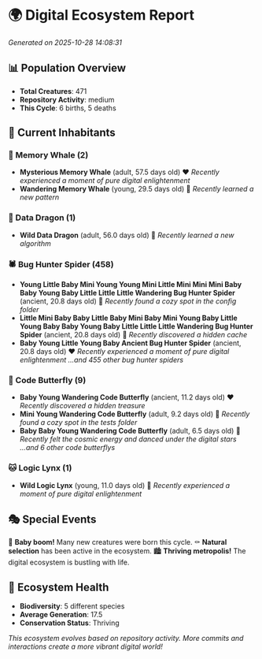 # 🌍 Digital Ecosystem Report
*Generated on 2025-10-28 14:08:31*

## 📊 Population Overview
- **Total Creatures**: 471
- **Repository Activity**: medium
- **This Cycle**: 6 births, 5 deaths

## 👥 Current Inhabitants

### 🐋 Memory Whale (2)
- **Mysterious Memory Whale** (adult, 57.5 days old) ❤️
  *Recently experienced a moment of pure digital enlightenment*
- **Wandering Memory Whale** (young, 29.5 days old) 💛
  *Recently learned a new pattern*

### 🐉 Data Dragon (1)
- **Wild Data Dragon** (adult, 56.0 days old) 💛
  *Recently learned a new algorithm*

### 🕷️ Bug Hunter Spider (458)
- **Young Little Baby Mini Young Young Mini Little Mini Mini Mini Baby Baby Young Baby Little Little Little Wandering Bug Hunter Spider** (ancient, 20.8 days old) 💛
  *Recently found a cozy spot in the config folder*
- **Little Mini Baby Baby Little Baby Mini Baby Mini Young Baby Little Young Baby Baby Young Baby Little Little Little Wandering Bug Hunter Spider** (ancient, 20.8 days old) 💛
  *Recently discovered a hidden cache*
- **Baby Young Little Young Baby Ancient Bug Hunter Spider** (ancient, 20.8 days old) ❤️
  *Recently experienced a moment of pure digital enlightenment*
  *...and 455 other bug hunter spiders*

### 🦋 Code Butterfly (9)
- **Baby Young Wandering Code Butterfly** (ancient, 11.2 days old) ❤️
  *Recently discovered a hidden treasure*
- **Mini Young Wandering Code Butterfly** (adult, 9.2 days old) 💚
  *Recently found a cozy spot in the tests folder*
- **Baby Baby Young Wandering Code Butterfly** (adult, 6.5 days old) 💚
  *Recently felt the cosmic energy and danced under the digital stars*
  *...and 6 other code butterflys*

### 🐱 Logic Lynx (1)
- **Wild Logic Lynx** (young, 11.0 days old) 💚
  *Recently experienced a moment of pure digital enlightenment*

## 🎭 Special Events

🎉 **Baby boom!** Many new creatures were born this cycle.
⚰️ **Natural selection** has been active in the ecosystem.
🏙️ **Thriving metropolis!** The digital ecosystem is bustling with life.

## 🔬 Ecosystem Health
- **Biodiversity**: 5 different species
- **Average Generation**: 17.5
- **Conservation Status**: Thriving

*This ecosystem evolves based on repository activity. More commits and interactions create a more vibrant digital world!*
